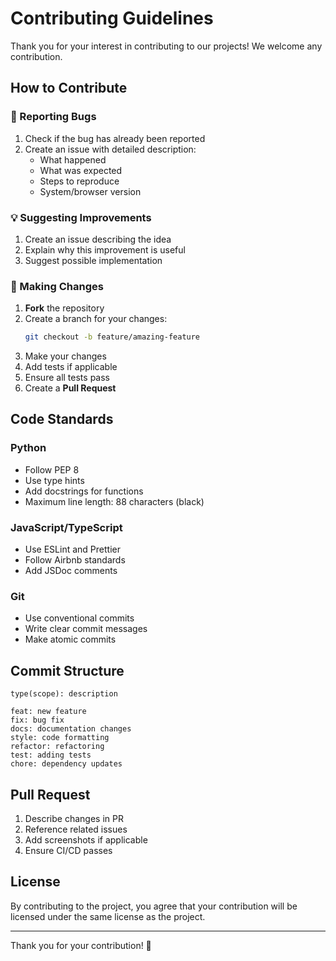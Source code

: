 # Contributing Guidelines

Thank you for your interest in contributing to our projects! We welcome any contribution.

## How to Contribute

### 🐛 Reporting Bugs

1. Check if the bug has already been reported
2. Create an issue with detailed description:
   - What happened
   - What was expected
   - Steps to reproduce
   - System/browser version

### 💡 Suggesting Improvements

1. Create an issue describing the idea
2. Explain why this improvement is useful
3. Suggest possible implementation

### 🔧 Making Changes

1. **Fork** the repository
2. Create a branch for your changes:
   ```bash
   git checkout -b feature/amazing-feature
   ```
3. Make your changes
4. Add tests if applicable
5. Ensure all tests pass
6. Create a **Pull Request**

## Code Standards

### Python
- Follow PEP 8
- Use type hints
- Add docstrings for functions
- Maximum line length: 88 characters (black)

### JavaScript/TypeScript
- Use ESLint and Prettier
- Follow Airbnb standards
- Add JSDoc comments

### Git
- Use conventional commits
- Write clear commit messages
- Make atomic commits

## Commit Structure

```
type(scope): description

feat: new feature
fix: bug fix
docs: documentation changes
style: code formatting
refactor: refactoring
test: adding tests
chore: dependency updates
```

## Pull Request

1. Describe changes in PR
2. Reference related issues
3. Add screenshots if applicable
4. Ensure CI/CD passes

## License

By contributing to the project, you agree that your contribution will be licensed under the same license as the project.

---

Thank you for your contribution! 🚀
